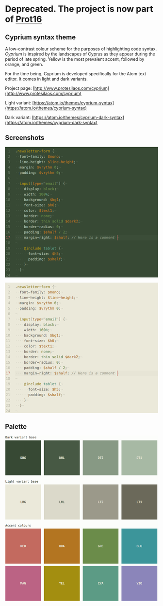# Deprecated. The project is now part of [Prot16](https://github.com/protesilaos/prot16)

## Cyprium syntax theme

A low-contrast colour scheme for the purposes of highlighting code syntax. *Cyprium* is inspired by the landscapes of Cyprus as they appear during the period of late spring. Yellow is the most prevalent accent, followed by orange, and green.

For the time being, Cyprium is developed specifically for the Atom text editor. It comes in light and dark variants.

Project page: [http://www.protesilaos.com/cyprium](http://www.protesilaos.com/cyprium)

Light variant: [https://atom.io/themes/cyprium-syntax](https://atom.io/themes/cyprium-syntax)

Dark variant: [https://atom.io/themes/cyprium-dark-syntax](https://atom.io/themes/cyprium-dark-syntax)

## Screenshots

![cyprium dark screenshot](https://raw.githubusercontent.com/protesilaos/cyprium/master/img/cyprium_dark_sample.png)

![cyprium light screenshot](https://raw.githubusercontent.com/protesilaos/cyprium/master/img/cyprium_light_sample.png)

## Palette

![cyprium colour scheme](https://raw.githubusercontent.com/protesilaos/cyprium/master/img/cyprium_colours.png)
